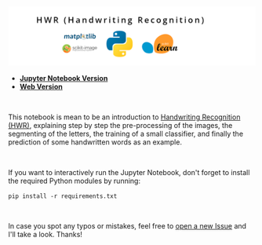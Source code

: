 <p align="center"><img src="https://github.com/dmlls/hwr-explained/blob/gh-pages/img-notebook/HWR_title.png" alt="HWR Explained"></p>

- [**Jupyter Notebook Version**](https://github.com/dmlls/hwr-explained/blob/main/Simple%20HWR%20Explained.ipynb)
- [**Web Version**](https://dmlls.github.io/hwr-explained)

<br>

This notebook is mean to be an introduction to [Handwriting Recognition (HWR)](https://en.wikipedia.org/wiki/Handwriting_recognition), explaining step by step the pre-processing of the images, the segmenting of the letters, the training of a small classifier, and finally the prediction of some handwritten words as an example.

<br>

If you want to interactively run the Jupyter Notebook, don't forget to install the required Python modules by running:

```
pip install -r requirements.txt
```
<br>

In case you spot any typos or mistakes, feel free to [open a new Issue](https://github.com/dmlls/hwr-explained/issues/new/choose) and I'll take a look. Thanks!
